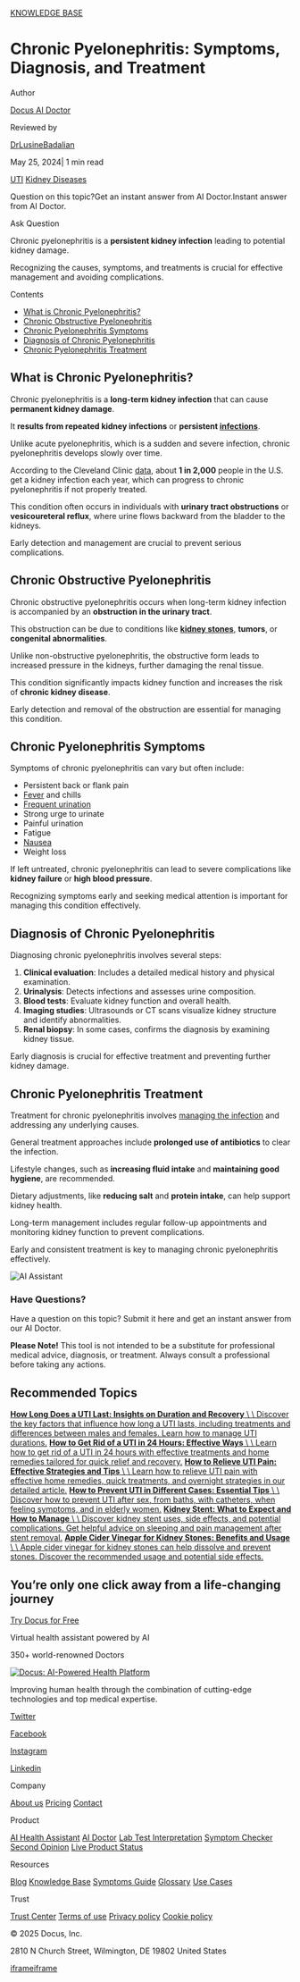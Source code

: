 [KNOWLEDGE BASE](https://docus.ai/knowledge-base)

# Chronic Pyelonephritis: Symptoms, Diagnosis, and Treatment

Author

[Docus AI Doctor](https://docus.ai/ai-doctor)

Reviewed by

[DrLusineBadalian](https://docus.ai/author/dr-lusine-badalian)

May 25, 2024\| 1 min read

[UTI](https://docus.ai/tags/uti) [Kidney Diseases](https://docus.ai/tags/kidney-diseases)

Question on this topic?Get an instant answer from AI Doctor.Instant answer from AI Doctor.

Ask Question

Chronic pyelonephritis is a **persistent kidney infection** leading to potential kidney damage.

Recognizing the causes, symptoms, and treatments is crucial for effective management and avoiding complications.

Contents

- [What is Chronic Pyelonephritis?](https://docus.ai/knowledge-base/chronic-pyelonephritis#what-is-chronic-pyelonephritis)
- [Chronic Obstructive Pyelonephritis](https://docus.ai/knowledge-base/chronic-pyelonephritis#chronic-obstructive-pyelonephritis)
- [Chronic Pyelonephritis Symptoms](https://docus.ai/knowledge-base/chronic-pyelonephritis#chronic-pyelonephritis-symptoms)
- [Diagnosis of Chronic Pyelonephritis](https://docus.ai/knowledge-base/chronic-pyelonephritis#diagnosis-of-chronic-pyelonephritis)
- [Chronic Pyelonephritis Treatment](https://docus.ai/knowledge-base/chronic-pyelonephritis#chronic-pyelonephritis-treatment)

## What is Chronic Pyelonephritis?

Chronic pyelonephritis is a **long-term kidney infection** that can cause **permanent kidney damage**.

It **results from repeated kidney infections** or **persistent [infections](https://docus.ai/symptoms-guide/bladder-infection-vs-uti)**.

Unlike acute pyelonephritis, which is a sudden and severe infection, chronic pyelonephritis develops slowly over time.

According to the Cleveland Clinic [data](https://my.clevelandclinic.org/health/diseases/15456-kidney-infection-pyelonephritis), about **1 in 2,000** people in the U.S. get a kidney infection each year, which can progress to chronic pyelonephritis if not properly treated.

This condition often occurs in individuals with **urinary tract obstructions** or **vesicoureteral reflux**, where urine flows backward from the bladder to the kidneys.

Early detection and management are crucial to prevent serious complications.

## Chronic Obstructive Pyelonephritis

Chronic obstructive pyelonephritis occurs when long-term kidney infection is accompanied by an **obstruction in the urinary tract**.

This obstruction can be due to conditions like **[kidney stones](https://docus.ai/symptoms-guide/what-can-mimic-kidney-stone-pain)**, **tumors**, or **congenital abnormalities**.

Unlike non-obstructive pyelonephritis, the obstructive form leads to increased pressure in the kidneys, further damaging the renal tissue.

This condition significantly impacts kidney function and increases the risk of **chronic kidney disease**.

Early detection and removal of the obstruction are essential for managing this condition.

## Chronic Pyelonephritis Symptoms

Symptoms of chronic pyelonephritis can vary but often include:

- Persistent back or flank pain
- [Fever](https://docus.ai/knowledge-base/when-to-go-to-the-hospital-for-fever) and chills
- [Frequent urination](https://docus.ai/symptoms-guide/frequent-urination-before-period-causes-and-management)
- Strong urge to urinate
- Painful urination
- Fatigue
- [Nausea](https://docus.ai/knowledge-base/cases-of-long-lasting-nausea)
- Weight loss

If left untreated, chronic pyelonephritis can lead to severe complications like **kidney failure** or **high blood pressure**.

Recognizing symptoms early and seeking medical attention is important for managing this condition effectively.

## Diagnosis of Chronic Pyelonephritis

Diagnosing chronic pyelonephritis involves several steps:

1. **Clinical evaluation**: Includes a detailed medical history and physical examination.
2. **Urinalysis**: Detects infections and assesses urine composition.
3. **Blood tests**: Evaluate kidney function and overall health.
4. **Imaging studies**: Ultrasounds or CT scans visualize kidney structure and identify abnormalities.
5. **Renal biopsy**: In some cases, confirms the diagnosis by examining kidney tissue.

Early diagnosis is crucial for effective treatment and preventing further kidney damage.

## Chronic Pyelonephritis Treatment

Treatment for chronic pyelonephritis involves [managing the infection](https://docus.ai/knowledge-base/get-rid-of-uti-in-24-hours) and addressing any underlying causes.

General treatment approaches include **prolonged use of antibiotics** to clear the infection.

Lifestyle changes, such as **increasing fluid intake** and **maintaining good hygiene**, are recommended.

Dietary adjustments, like **reducing salt** and **protein intake**, can help support kidney health.

Long-term management includes regular follow-up appointments and monitoring kidney function to prevent complications.

Early and consistent treatment is key to managing chronic pyelonephritis effectively.

![AI Assistant](https://docus.ai/images/small-assistant.png)

### Have Questions?

Have a question on this topic? Submit it here and get an instant answer from our AI Doctor.

**Please Note!** This tool is not intended to be a substitute for professional medical advice, diagnosis, or treatment. Always consult a professional before taking any actions.

## Recommended Topics

[**How Long Does a UTI Last: Insights on Duration and Recovery** \\
\\
Discover the key factors that influence how long a UTI lasts, including treatments and differences between males and females. Learn how to manage UTI durations.](https://docus.ai/knowledge-base/how-long-does-a-uti-last) [**How to Get Rid of a UTI in 24 Hours: Effective Ways** \\
\\
Learn how to get rid of a UTI in 24 hours with effective treatments and home remedies tailored for quick relief and recovery.](https://docus.ai/knowledge-base/get-rid-of-uti-in-24-hours) [**How to Relieve UTI Pain: Effective Strategies and Tips** \\
\\
Learn how to relieve UTI pain with effective home remedies, quick treatments, and overnight strategies in our detailed article.](https://docus.ai/knowledge-base/how-to-relieve-uti-pain) [**How to Prevent UTI in Different Cases: Essential Tips** \\
\\
Discover how to prevent UTI after sex, from baths, with catheters, when feeling symptoms, and in elderly women.](https://docus.ai/knowledge-base/how-to-prevent-uti) [**Kidney Stent: What to Expect and How to Manage** \\
\\
Discover kidney stent uses, side effects, and potential complications. Get helpful advice on sleeping and pain management after stent removal.](https://docus.ai/knowledge-base/kidney-stent) [**Apple Cider Vinegar for Kidney Stones: Benefits and Usage** \\
\\
Apple cider vinegar for kidney stones can help dissolve and prevent stones. Discover the recommended usage and potential side effects.](https://docus.ai/knowledge-base/apple-cider-vinegar-kidney-stones)

## You’re only one click away from a life-changing journey

[Try Docus for Free](https://my.docus.ai/auth/signup)

Virtual health assistant powered by AI

350+ world-renowned Doctors

[![Docus: AI-Powered Health Platform](https://docus.ai/docus-dark-logo.svg)](https://docus.ai/)

Improving human health through the combination of cutting-edge technologies and top medical expertise.

[Twitter](https://twitter.com/docus_ai)

[Facebook](https://www.facebook.com/docusai)

[Instagram](https://www.instagram.com/docus.ai/)

[Linkedin](https://www.linkedin.com/company/docusai/)

Company

[About us](https://docus.ai/about-us) [Pricing](https://docus.ai/pricing) [Contact](https://docus.ai/contact)

Product

[AI Health Assistant](https://docus.ai/ai-health-assistant) [AI Doctor](https://docus.ai/ai-doctor) [Lab Test Interpretation](https://docus.ai/lab-test-interpretation) [Symptom Checker](https://docus.ai/symptom-checker) [Second Opinion](https://docus.ai/second-opinion) [Live Product Status](https://docus.statuspage.io/)

Resources

[Blog](https://docus.ai/blog) [Knowledge Base](https://docus.ai/knowledge-base) [Symptoms Guide](https://docus.ai/symptoms-guide) [Glossary](https://docus.ai/glossary) [Use Cases](https://docus.ai/use-cases)

Trust

[Trust Center](https://trust.docus.ai/) [Terms of use](https://docus.ai/terms-of-use) [Privacy policy](https://docus.ai/privacy-policy) [Cookie policy](https://docus.ai/cookie-policy)

© 2025 Docus, Inc.

2810 N Church Street, Wilmington, DE 19802 United States

[iframe](https://td.doubleclick.net/td/ga/rul?tid=G-C1NR4HEC74&gacid=992380161.1741381056&gtm=45je5362v874030715z8849365654za200zb849365654&dma=0&gcs=G1--&gcd=13l3l3R3l5l1&npa=0&pscdl=noapi&aip=1&fledge=1&frm=0&tag_exp=102067808~102482433~102539968~102587591~102640600~102717422~102788824~102825837&z=2073988777)[iframe](https://td.doubleclick.net/td/rul/11076298198?random=1741381055985&cv=11&fst=1741381055985&fmt=3&bg=ffffff&guid=ON&async=1&gtm=45je5362v874030715z8849365654za200zb849365654&gcd=13l3l3R3l5l1&dma=0&tag_exp=102067808~102482433~102539968~102587591~102640600~102717422~102788824~102825837&u_w=1280&u_h=1024&url=https%3A%2F%2Fdocus.ai%2Fknowledge-base%2Fchronic-pyelonephritis&hn=www.googleadservices.com&frm=0&tiba=Chronic%20Pyelonephritis%3A%20Symptoms%2C%20Diagnosis%2C%20and%20Treatment&npa=0&pscdl=noapi&auid=118935370.1741381056&uaa=&uab=&uafvl=&uamb=0&uam=&uap=&uapv=&uaw=0&fledge=1&data=event%3Dgtag.config)